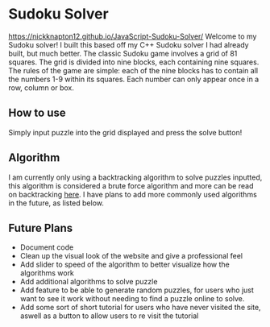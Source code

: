 # Sudoku Solver

https://nickknapton12.github.io/JavaScript-Sudoku-Solver/
Welcome to my Sudoku solver! I built this based off my C++ Sudoku solver I had already built, but much better. The classic Sudoku game involves a grid of 81 squares. The grid is divided into nine blocks, each containing nine squares. The rules of the game are simple: each of the nine blocks has to contain all the numbers 1-9 within its squares. Each number can only appear once in a row, column or box. 

## How to use

Simply input puzzle into the grid displayed and press the solve button!

## Algorithm

I am currently only using a backtracking algorithm to solve puzzles inputted, this algorithm is considered a brute force algorithm and more can be read on backtracking [here](https://en.wikipedia.org/wiki/Backtracking). I have plans to add more commonly used algorithms in the future, as listed below.

## Future Plans

- Document code
- Clean up the visual look of the website and give a professional feel
- Add slider to speed of the algorithm to better visualize how the algorithms work
- Add additional algorithms to solve puzzle
- Add feature to be able to generate random puzzles, for users who just want to see it work without needing to find a puzzle online to solve.
- Add some sort of short tutorial for users who have never visited the site, aswell as a button to allow users to re visit the tutorial

